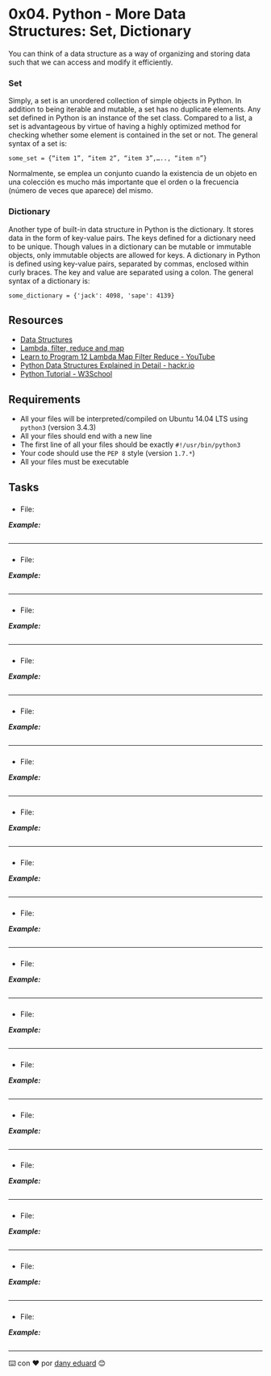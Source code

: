 # 0x04. Python - More Data Structures: Set, Dictionary

You can think of a data structure as a way of organizing and storing data such that we can access and modify it efficiently.

### Set
Simply, a set is an unordered collection of simple objects in Python. In addition to being iterable and mutable, a set has no duplicate elements. Any set defined in Python is an instance of the set class.
Compared to a list, a set is advantageous by virtue of having a highly optimized method for checking whether some element is contained in the set or not. The general syntax of a set is:

```
some_set = {“item 1”, “item 2”, “item 3”,….., “item n”}
```
Normalmente, se emplea un conjunto cuando la existencia de un objeto en una colección es mucho más importante que el orden o la frecuencia (número de veces que aparece) del mismo.

### Dictionary

Another type of built-in data structure in Python is the dictionary. It stores data in the form of key-value pairs. The keys defined for a dictionary need to be unique. Though values in a dictionary can be mutable or immutable objects, only immutable objects are allowed for keys. A dictionary in Python is defined using key-value pairs, separated by commas, enclosed within curly braces. The key and value are separated using a colon. The general syntax of a dictionary is:

```
some_dictionary = {'jack': 4098, 'sape': 4139}
```

## Resources
* [Data Structures](https://docs.python.org/3.4/tutorial/datastructures.html)
* [Lambda, filter, reduce and map](https://www.python-course.eu/python3_lambda.php)
* [Learn to Program 12 Lambda Map Filter Reduce - YouTube](https://www.youtube.com/watch?v=1GAC6KQUPeg)
* [Python Data Structures Explained in Detail - hackr.io](https://hackr.io/blog/python-data-structures#:~:text=Similar%20to%20a%20list%2C%20the,they%20can't%20be%20modified.)
* [Python Tutorial - W3School](https://www.w3schools.com/python/default.asp)

## Requirements

- All your files will be interpreted/compiled on Ubuntu 14.04 LTS using `python3` (version 3.4.3)
- All your files should end with a new line
- The first line of all your files should be exactly `#!/usr/bin/python3`
- Your code should use the `PEP 8` style (version `1.7.*`)
- All your files must be executable

## Tasks

### 
- File: **[](https://github.com/dany-eduard/holbertonschool-higher_level_programming/blob/main/0x04-python-more_data_structures/)**

**_Example:_**

```py

```

_________________________
### 
- File: **[](https://github.com/dany-eduard/holbertonschool-higher_level_programming/blob/main/0x04-python-more_data_structures/)**

**_Example:_**

```py

```

_________________________
### 
- File: **[](https://github.com/dany-eduard/holbertonschool-higher_level_programming/blob/main/0x04-python-more_data_structures/)**

**_Example:_**

```py

```

_________________________
### 
- File: **[](https://github.com/dany-eduard/holbertonschool-higher_level_programming/blob/main/0x04-python-more_data_structures/)**

**_Example:_**

```py

```

_________________________
### 
- File: **[](https://github.com/dany-eduard/holbertonschool-higher_level_programming/blob/main/0x04-python-more_data_structures/)**

**_Example:_**

```py

```

_________________________
### 
- File: **[](https://github.com/dany-eduard/holbertonschool-higher_level_programming/blob/main/0x04-python-more_data_structures/)**

**_Example:_**

```py

```

_________________________
### 
- File: **[](https://github.com/dany-eduard/holbertonschool-higher_level_programming/blob/main/0x04-python-more_data_structures/)**

**_Example:_**

```py

```

_________________________
### 
- File: **[](https://github.com/dany-eduard/holbertonschool-higher_level_programming/blob/main/0x04-python-more_data_structures/)**

**_Example:_**

```py

```

_________________________
### 
- File: **[](https://github.com/dany-eduard/holbertonschool-higher_level_programming/blob/main/0x04-python-more_data_structures/)**

**_Example:_**

```py

```

_________________________
### 
- File: **[](https://github.com/dany-eduard/holbertonschool-higher_level_programming/blob/main/0x04-python-more_data_structures/)**

**_Example:_**

```py

```

_________________________
### 
- File: **[](https://github.com/dany-eduard/holbertonschool-higher_level_programming/blob/main/0x04-python-more_data_structures/)**

**_Example:_**

```py

```

_________________________
### 
- File: **[](https://github.com/dany-eduard/holbertonschool-higher_level_programming/blob/main/0x04-python-more_data_structures/)**

**_Example:_**

```py

```

_________________________
### 
- File: **[](https://github.com/dany-eduard/holbertonschool-higher_level_programming/blob/main/0x04-python-more_data_structures/)**

**_Example:_**

```py

```

_________________________
### 
- File: **[](https://github.com/dany-eduard/holbertonschool-higher_level_programming/blob/main/0x04-python-more_data_structures/)**

**_Example:_**

```py

```

_________________________
### 
- File: **[](https://github.com/dany-eduard/holbertonschool-higher_level_programming/blob/main/0x04-python-more_data_structures/)**

**_Example:_**

```py

```

_________________________
### 
- File: **[](https://github.com/dany-eduard/holbertonschool-higher_level_programming/blob/main/0x04-python-more_data_structures/)**

**_Example:_**

```py

```

_________________________
### 
- File: **[](https://github.com/dany-eduard/holbertonschool-higher_level_programming/blob/main/0x04-python-more_data_structures/)**

**_Example:_**

```py

```

---

⌨️ con ❤️ por [dany eduard](https://github.com/dany-eduard) 😊
